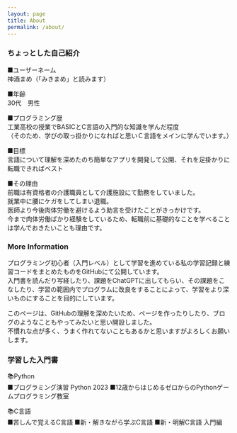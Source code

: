```yaml
---
layout: page
title: About
permalink: /about/
---
```


### ちょっとした自己紹介

■ユーザーネーム  
神酒まめ（「みきまめ」と読みます）  

■年齢  
30代　男性  

■プログラミング歴  
工業高校の授業でBASICとC言語の入門的な知識を学んだ程度  
（そのため、学びの取っ掛かりになればと思いＣ言語をメインに学んでいます。）  

■目標  
言語について理解を深めたのち簡単なアプリを開発して公開、それを足掛かりに転職できればベスト  

■その理由  
前職は有資格者の介護職員として介護施設にて勤務をしていました。  
就業中に腰にケガをしてしまい退職。  
医師より今後肉体労働を避けるよう助言を受けたことがきっかけです。  
今まで肉体労働ばかり経験をしているため、転職前に基礎的なことを学べることは学んでおきたいことも理由です。  
  
### More Information

プログラミング初心者（入門レベル）として学習を進めている私の学習記録と練習コードをまとめたものをGitHubにて公開しています。  
入門書を読んだり写経したり、課題をChatGPTに出してもらい、その課題をこなしたり、学習の範囲内でプログラムに改良をすることによって、学習をより深いものにすることを目的にしています。  

このページは、GitHubの理解を深めたいため、ページを作ったりしたり、ブログのようなこともやってみたいと思い開設しました。  
不慣れな点が多く、うまく作れてないこともあるかと思いますがよろしくお願いします。  

  
### 学習した入門書

📚Python  
■プログラミング演習 Python 2023
■12歳からはじめるゼロからのPythonゲームプログラミング教室

📚C言語  
■苦しんで覚えるC言語
■新・解きながら学ぶC言語
■新・明解C言語 入門編
